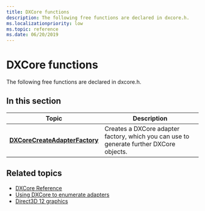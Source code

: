 ```yaml
---
title: DXCore functions
description: The following free functions are declared in dxcore.h.
ms.localizationpriority: low
ms.topic: reference
ms.date: 06/20/2019
---
```


# DXCore functions

The following free functions are declared in dxcore.h.

## In this section

| Topic | Description |
|-|-|
| [**DXCoreCreateAdapterFactory**](./dxcore/nf-dxcore-dxcorecreateadapterfactory.md) | Creates a DXCore adapter factory, which you can use to generate further DXCore objects. |

## Related topics

* [DXCore Reference](./dxcore-reference.md)
* [Using DXCore to enumerate adapters](./dxcore-enum-adapters.md)
* [Direct3D 12 graphics](../direct3d12/direct3d-12-graphics.md)